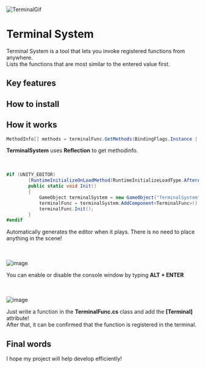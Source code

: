 ![TerminalGif](https://github.com/jacobjea/Terminal/assets/89589209/8fcd4df9-0892-4f2c-a223-5a50030a50f5)

# Terminal System

Terminal System is a tool that lets you invoke registered functions from anywhere.<br/>
Lists the functions that are most similar to the entered value first.

## Key features

## How to install

## How it works


```C#
MethodInfo[] methods = terminalFunc.GetMethods(BindingFlags.Instance | BindingFlags.NonPublic | BindingFlags.Public);
```

**TerminalSystem** uses **Reflection** to get methodinfo.
<br/><br/><br/>

```C#
#if (UNITY_EDITOR)
        [RuntimeInitializeOnLoadMethod(RuntimeInitializeLoadType.AfterAssembliesLoaded)]
        public static void Init()
        {
            GameObject terminalSystem = new GameObject("TerminalSystem");
            terminalFunc = terminalSystem.AddComponent<TerminalFunc>();
            terminalFunc.Init();
        }
#endif
```

Automatically generates the editor when it plays. There is no need to place anything in the scene!
<br/><br/><br/>

![image](https://github.com/jacobjea/Terminal/assets/89589209/d481d522-eb6a-49b0-be2a-27e7cd0e960e)

You can enable or disable the console window by typing **ALT + ENTER**
<br/><br/><br/>

![image](https://github.com/jacobjea/Terminal/assets/89589209/3042852f-a6d4-4e3a-b22f-4965686a3e6f)

Just write a function in the **TerminalFunc.cs** class and add the **[Terminal]** attribute!<br/>
After that, it can be confirmed that the function is registered in the terminal.



## Final words

I hope my project will help develop efficiently!

